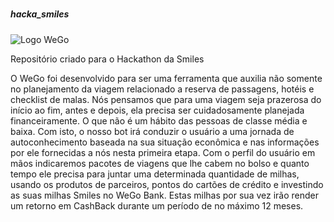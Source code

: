 # <h5>hacka_smiles<h5>
  
  ![Logo WeGo](https://thaisportugal.github.io/hackasmiles/img/logolaranja.svg)


Repositório criado para o Hackathon da Smiles


O WeGo  foi desenvolvido para ser uma ferramenta que auxilia não somente no planejamento da viagem relacionado a reserva de passagens,  hotéis e checklist de malas. Nós pensamos que para uma viagem seja prazerosa do início ao fim, antes e depois, ela precisa ser cuidadosamente planejada financeiramente. O que não é um hábito das pessoas de classe média e baixa. Com isto, o nosso bot irá conduzir o usuário a uma jornada de autoconhecimento baseada na sua situação econômica e nas informações por ele fornecidas a nós nesta primeira etapa. Com o perfil do usuário em mãos indicaremos pacotes de viagens que lhe cabem no bolso e quanto tempo ele precisa para juntar uma determinada quantidade de milhas, usando os produtos de parceiros, pontos do cartões de crédito e investindo as suas milhas Smiles no WeGo Bank. Estas milhas por sua vez irão render um retorno em CashBack durante um período de no máximo 12 meses.


